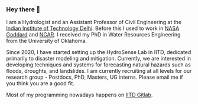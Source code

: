 ### Hey there 👋

I am a Hydrologist and an Assistant Professor of Civil Engineering at the [Indian Institute of Technology Delhi](iitd.ac.in/). Before this I used to work in [NASA Goddard](https://science.gsfc.nasa.gov/earth/hydrology/) and [NCAR](https://ncar.github.io/hydrology/). I received my PhD in Water Resources Engineering from the University of Oklahoma. 

Since 2020, I have started setting up the HydroSense Lab in IITD, dedicated primarily to disaster modeling and mitigation. Currently, we are interested in developing techniques and systems for forecasting natural hazards such as floods, droughts, and landslides. I am currently recruiting at all levels for our research group - Postdocs, PhD, Masters, UG interns. Please email me if you think you are a good fit. 

Most of my programming nowadays happens on [IITD Gitlab](git.iitd.ac.in/). 

